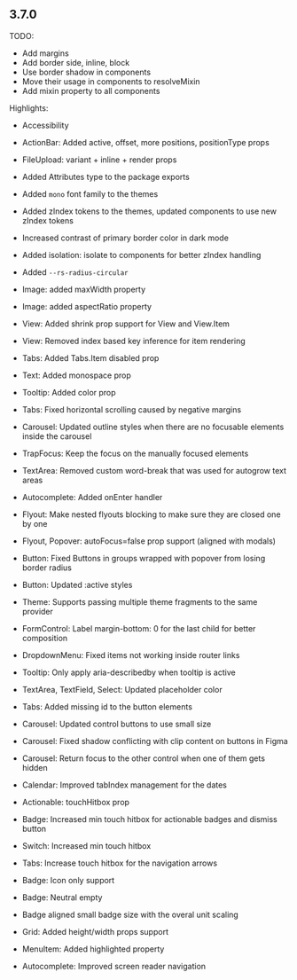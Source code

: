 ## 3.7.0

TODO:

- Add margins
- Add border side, inline, block
- Use border shadow in components
- Move their usage in components to resolveMixin
- Add mixin property to all components

Highlights:

- Accessibility
- ActionBar: Added active, offset, more positions, positionType props
- FileUpload: variant + inline + render props

- Added Attributes type to the package exports
- Added `mono` font family to the themes
- Added zIndex tokens to the themes, updated components to use new zIndex tokens
- Increased contrast of primary border color in dark mode
- Added isolation: isolate to components for better zIndex handling
- Added `--rs-radius-circular`

- Image: added maxWidth property
- Image: added aspectRatio property
- View: Added shrink prop support for View and View.Item
- View: Removed index based key inference for item rendering
- Tabs: Added Tabs.Item disabled prop
- Text: Added monospace prop
- Tooltip: Added color prop
- Tabs: Fixed horizontal scrolling caused by negative margins
- Carousel: Updated outline styles when there are no focusable elements inside the carousel
- TrapFocus: Keep the focus on the manually focused elements
- TextArea: Removed custom word-break that was used for autogrow text areas
- Autocomplete: Added onEnter handler
- Flyout: Make nested flyouts blocking to make sure they are closed one by one
- Flyout, Popover: autoFocus=false prop support (aligned with modals)
- Button: Fixed Buttons in groups wrapped with popover from losing border radius
- Button: Updated :active styles
- Theme: Supports passing multiple theme fragments to the same provider
- FormControl: Label margin-bottom: 0 for the last child for better composition
- DropdownMenu: Fixed items not working inside router links
- Tooltip: Only apply aria-describedby when tooltip is active
- TextArea, TextField, Select: Updated placeholder color
- Tabs: Added missing id to the button elements
- Carousel: Updated control buttons to use small size
- Carousel: Fixed shadow conflicting with clip content on buttons in Figma
- Carousel: Return focus to the other control when one of them gets hidden
- Calendar: Improved tabIndex management for the dates
- Actionable: touchHitbox prop
- Badge: Increased min touch hitbox for actionable badges and dismiss button
- Switch: Increased min touch hitbox
- Tabs: Increase touch hitbox for the navigation arrows
- Badge: Icon only support
- Badge: Neutral empty
- Badge aligned small badge size with the overal unit scaling
- Grid: Added height/width props support
- MenuItem: Added highlighted property
- Autocomplete: Improved screen reader navigation
